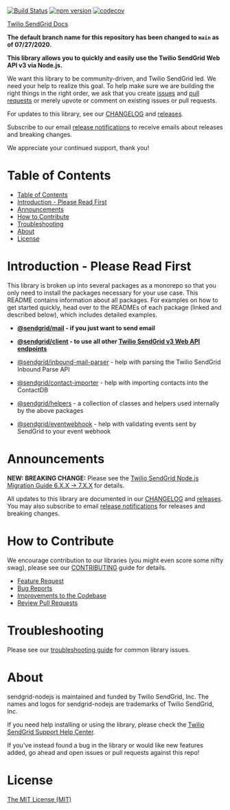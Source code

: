 [![Build Status](https://travis-ci.com/Kemott/basic-email-module.svg?branch=master)](https://travis-ci.com/Kemott/basic-email-module)
[![npm version](https://badge.fury.io/js/%40sendgrid%2Fclient.svg)](https://www.npmjs.com/org/sendgrid)
[![codecov](https://codecov.io/gh/Kemott/basic-email-module/branch/master/graph/badge.svg?token=EP7S3RFXYZ)](https://codecov.io/gh/Kemott/basic-email-module)

[Twilio SendGrid Docs](https://sendgrid.com/docs/index.html)

**The default branch name for this repository has been changed to `main` as of 07/27/2020.**

**This library allows you to quickly and easily use the Twilio SendGrid Web API v3 via Node.js.**

We want this library to be community-driven, and Twilio SendGrid led. We need your help to realize this goal. To help make sure we are building the right things in the right order, we ask that you create [issues](https://github.com/sendgrid/sendgrid-nodejs/issues) and [pull requests](CONTRIBUTING.md) or merely upvote or comment on existing issues or pull requests.

For updates to this library, see our [CHANGELOG](CHANGELOG.md) and [releases](https://github.com/sendgrid/sendgrid-nodejs/releases).

Subscribe to our email [release notifications](https://dx.sendgrid.com/newsletter/nodejs) to receive emails about releases and breaking changes.

We appreciate your continued support, thank you!

# Table of Contents

- [Table of Contents](#table-of-contents)
- [Introduction - Please Read First](#introduction---please-read-first)
- [Announcements](#announcements)
- [How to Contribute](#how-to-contribute)
- [Troubleshooting](#troubleshooting)
- [About](#about)
- [License](#license)

<a name="introduction"></a>
# Introduction - Please Read First

This library is broken up into several packages as a monorepo so that you only need to install the packages necessary for your use case. This README contains information about all packages. For examples on how to get started quickly, head over to the READMEs of each package (linked and described below), which includes detailed examples.

* **[@sendgrid/mail](packages/mail) - if you just want to send email**
* **[@sendgrid/client](packages/client) - to use all other [Twilio SendGrid v3 Web API endpoints](https://sendgrid.com/docs/API_Reference/api_v3.html)**


* [@sendgrid/inbound-mail-parser](packages/inbound-mail-parser) - help with parsing the Twilio SendGrid Inbound Parse API
* [@sendgrid/contact-importer](packages/contact-importer) - help with importing contacts into the ContactDB
* [@sendgrid/helpers](packages/helpers) - a collection of classes and helpers used internally by the above packages
* [@sendgrid/eventwebhook](packages/eventwebhook) - help with validating events sent by SendGrid to your event webhook

<a name="announcements"></a>
# Announcements
**NEW:** **BREAKING CHANGE:** Please see the [Twilio SendGrid Node.js Migration Guide 6.X.X -> 7.X.X](docs/migration-guides/migrating-from-version-6-to-7.md) for details.

All updates to this library are documented in our [CHANGELOG](CHANGELOG.md) and [releases](https://github.com/sendgrid/sendgrid-nodejs/releases). You may also subscribe to email [release notifications](https://dx.sendgrid.com/newsletter/nodejs) for releases and breaking changes.

<a name="contribute"></a>
# How to Contribute

We encourage contribution to our libraries (you might even score some nifty swag), please see our [CONTRIBUTING](CONTRIBUTING.md) guide for details.

* [Feature Request](CONTRIBUTING.md#feature_request)
* [Bug Reports](CONTRIBUTING.md#submit_a_bug_report)
* [Improvements to the Codebase](CONTRIBUTING.md#improvements_to_the_codebase)
* [Review Pull Requests](CONTRIBUTING.md#code-reviews)

<a name="troubleshooting"></a>
# Troubleshooting

Please see our [troubleshooting guide](TROUBLESHOOTING.md) for common library issues.

<a name="about"></a>
# About

sendgrid-nodejs is maintained and funded by Twilio SendGrid, Inc. The names and logos for sendgrid-nodejs are trademarks of Twilio SendGrid, Inc.

If you need help installing or using the library, please check the [Twilio SendGrid Support Help Center](https://support.sendgrid.com).

If you've instead found a bug in the library or would like new features added, go ahead and open issues or pull requests against this repo!

<a name="license"></a>
# License
[The MIT License (MIT)](LICENSE)

